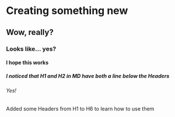 # Creating something new
## Wow, really?
### Looks like... yes?
#### I hope this works
##### I noticed that H1 and H2 in MD have both a line below the Headers
###### Yes!

Added some Headers from H1 to H6 to learn how to use them
